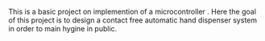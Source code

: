 This is a basic project on implemention of a microcontroller .
Here the goal of this project is to design a contact free automatic hand dispenser system in order to main hygine in public. 
